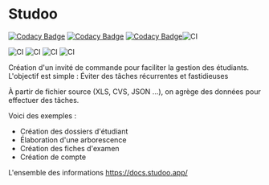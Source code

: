 # Studoo

[![Codacy Badge](https://api.codacy.com/project/badge/Grade/77568937cd3648acb7e8b716ac0c807f)](https://app.codacy.com/gh/studoo-app/studoo-cli?utm_source=github.com&utm_medium=referral&utm_content=studoo-app/studoo-cli&utm_campaign=Badge_Grade)
[![Codacy Badge](https://app.codacy.com/project/badge/Grade/df1ed0cf2b5a46e68a822e674ca8e671)](https://www.codacy.com/gh/bfoujols/studoo/dashboard?utm_source=github.com&amp;utm_medium=referral&amp;utm_content=bfoujols/studoo&amp;utm_campaign=Badge_Grade)
[![Codacy Badge](https://app.codacy.com/project/badge/Coverage/df1ed0cf2b5a46e68a822e674ca8e671)](https://www.codacy.com/gh/bfoujols/studoo/dashboard?utm_source=github.com&utm_medium=referral&utm_content=bfoujols/studoo&utm_campaign=Badge_Coverage)![CI](https://github.com/bfoujols/studoo/actions/workflows/codacy.yml/badge.svg)

![CI](https://img.shields.io/badge/php-7.4%20to%208.1-777bb3.svg?logo=php&logoColor=white&labelColor=555555)
![CI](https://github.com/bfoujols/studoo/actions/workflows/testing.yml/badge.svg)
![CI](https://github.com/bfoujols/studoo/actions/workflows/testing-php80.yml/badge.svg)
![CI](https://github.com/bfoujols/studoo/actions/workflows/testing-php81.yml/badge.svg)

Création d'un invité de commande pour faciliter la gestion des étudiants. \
L'objectif est simple : Éviter des tâches récurrentes et fastidieuses

À partir de fichier source (XLS, CVS, JSON ...), on agrège des données pour effectuer des tâches.

Voici des exemples :

- Création des dossiers d'étudiant
- Élaboration d'une arborescence
- Création des fiches d'examen
- Création de compte

L'ensemble des informations https://docs.studoo.app/

